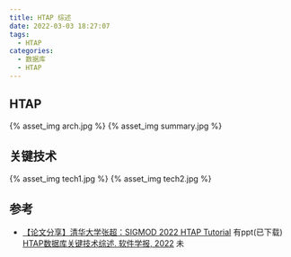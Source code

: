 ```yaml
---
title: HTAP 综述
date: 2022-03-03 18:27:07
tags:
  - HTAP
categories:
  - 数据库  
  - HTAP
---
```


<p></p>
<!-- more -->

## HTAP
{% asset_img arch.jpg  %}
{% asset_img summary.jpg  %}

## 关键技术
{% asset_img  tech1.jpg %}
{% asset_img  tech2.jpg %}

## 参考
+ [【论文分享】清华大学张超：SIGMOD 2022 HTAP Tutorial](https://www.bilibili.com/video/BV1wG411b7MC?spm_id_from=333.880.my_history.page.click&vd_source=f6e8c1128f9f264c5ab8d9411a644036) 有ppt(已下载)
   [HTAP数据库关键技术综述. 软件学报, 2022](http://www.jos.org.cn/jos/article/abstract/6713?bsh_bid=5787477056) 未

